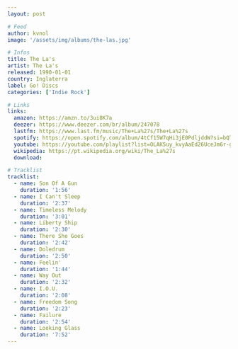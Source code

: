 ```yaml
---
layout: post

# Feed
author: kvnol
image: '/assets/img/albums/the-las.jpg'

# Infos
title: The La's
artist: The La's
released: 1990-01-01
country: Inglaterra
label: Go! Discs
categories: ['Indie Rock']

# Links
links:
  amazon: https://amzn.to/3ui8K7a
  deezer: https://www.deezer.com/br/album/247078
  lastfm: https://www.last.fm/music/The+La%27s/The+La%27s
  spotify: https://open.spotify.com/album/4tCf15W7qHi3jE0PdljddW?si=bQTssxcaQmOLQE7hORWWxQ
  youtube: https://youtube.com/playlist?list=OLAK5uy_kvyAaEd26UceJm6r-gg3ghLnpfs3EU14A
  wikipedia: https://pt.wikipedia.org/wiki/The_La%27s
  download:

# Tracklist
tracklist:
  - name: Son Of A Gun
    duration: '1:56'
  - name: I Can't Sleep
    duration: '2:37'
  - name: Timeless Melody
    duration: '3:01'
  - name: Liberty Ship
    duration: '2:30'
  - name: There She Goes
    duration: '2:42'
  - name: Doledrum
    duration: '2:50'
  - name: Feelin'
    duration: '1:44'
  - name: Way Out
    duration: '2:32'
  - name: I.O.U.
    duration: '2:08'
  - name: Freedom Song
    duration: '2:23'
  - name: Failure
    duration: '2:54'
  - name: Looking Glass
    duration: '7:52'
---
```

